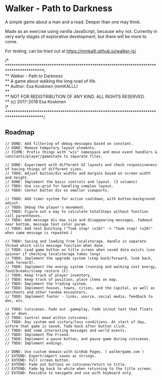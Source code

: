 # Walker - Path to Darkness

A simple game about a man and a road. Deeper than one may think.

Made as an exercise using vanilla JavaScript, because why not. Currently in very early stages of explorative development, but there will be more to come.

For testing, can be tried out at https://mmkalll.github.io/walker-js/

/* *****************************************************************************************\  
** Walker - Path to Darkness  
** A game about walking the long road of life.  
** Author: Esa Koskinen (mmKALLL)  
**  
** NOT FOR REDISTRIBUTION OF ANY KIND. ALL RIGHTS RESERVED.  
** (c) 2017-2018 Esa Koskinen  
\\\* *****************************************************************************************/  


## Roadmap
```
// DONE: Add filtering of debug messages based on constant.
// DONE: Remove temporary layout elements.
// FIXME: Prefix things with "wjs" namespace and move event handlers & constants/player/gamestate to separate files.

// DONE: Experiment with different UI layouts and check responsiveness of having things of different sizes.
// TODO: Adjust button/div widths and margins based on screen width and height.
// DONE: Implement the basic controls and layout. (3 columns)
// TODO: Use css-grid for handling complex layout.
// TODO: Center button div on smaller viewports.

// TODO: Add timer system for action cooldown, with button-background adjust.
// TODO: Debug the player's movement.
// TODO: Figure out a way to calculate totalSteps without function call parentheses.
// TODO: Add message div max size and disappearing messages, fadeout near bottom, message text color param.
// TODO: Add text bunching ("Took step! (x19)" -> "Took step! (x20)" when same message is repeated.)

// TODO: Saving and loading from localstorage. Handle in separate thread which calls message function when done.
// TODO: Load game button on title screen when saved data exists (use spinner if checking localstorage takes long).
// TODO: Implement the upgrade system (step back/forward, look back, look forward).
// TODO: Implement the energy system (running and walking cost energy, food/breaks/sleep restore it).
// TODO: Keep track of player inventory.
// TODO: Keep track of position, place items on map.
// TODO: Implement the trading system.
// TODO: Implement houses, towns, cities, and the Capital, as well as merchants and other random encounters.
// TODO: Implement footer - links, source, social media, feedback to dev, etc.

// TODO: Cutscenes. Fade out .gameplay, fade in/out text that floats up or down.
// TODO: Control mood within cutscenes.
// TODO: Day system and victory/loss conditions. At start of day, inform that game is saved, fade back after button click.
// TODO: Add some interesting messages and world events.
// TODO: Implement The Friend.
// TODO: Implement a pause button, and pause game during cutscenes.
// TODO: Implement endings.

// DONE: Use custom domain with GitHub Pages. ( walkergame.com )
// EXTEND: Export/import saves as strings.
// EXTEND: Full screen button.
// EXTEND: Fade out buttons on cutscene/return to title.
// EXTEND: Fade bg back to white when returning to the title screen.
// EXTEND: Possible to navigate and use with keyboard only.
```
